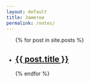 ```yaml
---
layout: default
title: Заметки
permalink: /notes/
---
```


<ul class="site-list mt-0">
  {% for post in site.posts %}
    <li>
      <h2><a href="{{ post.url }}">{{ post.title }}</a></h2>
      <!-- <p>{{ post.excerpt }}</p> -->
    </li>
  {% endfor %}
</ul>